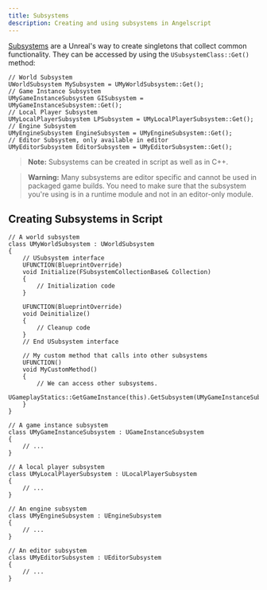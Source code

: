 ```yaml
---
title: Subsystems
description: Creating and using subsystems in Angelscript
---
```


[Subsystems](https://docs.unrealengine.com/5.0/en-US/unreal-engine-subsystems/) are a Unreal's way to create singletons that collect common functionality. They can be accessed by using the `USubsystemClass::Get()` method:

```angelscript
// World Subsystem
UWorldSubsystem MySubsystem = UMyWorldSubsystem::Get();
// Game Instance Subsystem
UMyGameInstanceSubsystem GISubsystem = UMyGameInstanceSubsystem::Get();
// Local Player Subsystem
UMyLocalPlayerSubsystem LPSubsystem = UMyLocalPlayerSubsystem::Get();
// Engine Subsystem
UMyEngineSubsystem EngineSubsystem = UMyEngineSubsystem::Get();
// Editor Subsystem, only available in editor
UMyEditorSubsystem EditorSubsystem = UMyEditorSubsystem::Get();
```

> **Note:** Subsystems can be created in script as well as in C++.

> **Warning:** Many subsystems are editor specific and cannot be used in packaged game builds. You need to make sure that the subsystem you're using is in a runtime module and not in an editor-only module.

## Creating Subsystems in Script

```angelscript
// A world subsystem
class UMyWorldSubsystem : UWorldSubsystem
{
    // USubsystem interface
    UFUNCTION(BlueprintOverride)
    void Initialize(FSubsystemCollectionBase& Collection)
    {
        // Initialization code
    }

    UFUNCTION(BlueprintOverride)
    void Deinitialize()
    {
        // Cleanup code
    }
    // End USubsystem interface

    // My custom method that calls into other subsystems
    UFUNCTION()
    void MyCustomMethod()
    {
        // We can access other subsystems.
        UGameplayStatics::GetGameInstance(this).GetSubsystem(UMyGameInstanceSubsystem::StaticClass());
    }
}

// A game instance subsystem
class UMyGameInstanceSubsystem : UGameInstanceSubsystem
{
    // ...
}

// A local player subsystem
class UMyLocalPlayerSubsystem : ULocalPlayerSubsystem
{
    // ...
}

// An engine subsystem
class UMyEngineSubsystem : UEngineSubsystem
{
    // ...
}

// An editor subsystem
class UMyEditorSubsystem : UEditorSubsystem
{
    // ...
}
```
